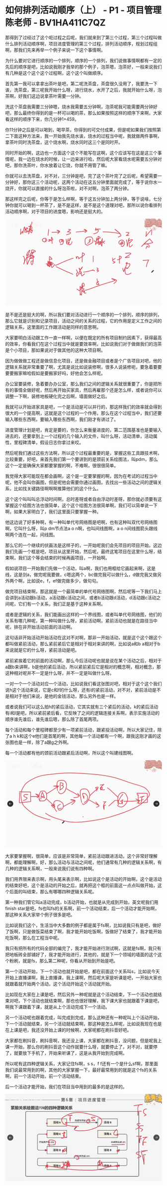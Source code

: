 # 如何排列活动顺序（上） - P1 - 项目管理陈老师 - BV1HA411C7QZ

那得到了过经过了这个呃过程之后呢，我们就来到了第三个过程，第三个过程叫做什么排列活动顺序啊，项目进度管理的第三个过程，排列活动顺序，规划过程组啊，那我们先来再举一个例子来说一下这个事情啊。

为什么要对它进行顺序的一个排列，顺序的一个排列，我们说做事情啊都有一定的先后的顺序是吧，比如说我刚才我举的那个例子，泡茶嗯，泡茶好，一般来说我们有几种是这个这个这个过程啊，这个这个叫做顺序。

首先第一我可以拿拿出茶叶是吧，第二呢洗茶盘，茶盘很久没用了，我要洗一下诶，洗茶盘，第三呢我开始什么呀，进行烧水，水开了之后，我就开始什么呀，泡茶啊，好我们这边说拿茶叶需要一分钟。

洗这个茶盘我需要三分钟嗯，烧水我需要五分钟啊，泡茶呢我可能需要两分钟好吧，那么最终你得到的是一杯可以喝的茶，那么如果按照这样的顺序下来啊，大家看这样的顺序下来，你几分钟1+459。

你11分钟之后是可以喝到，喝早茶，你得到的可交付成果，但是呢如果我们按照第二下面这种方法来，我一开始我先烧水诶，烧水的过程当中呢，我就做两件事啊，拿茶叶同时洗茶盘，这个烧水啊，烧水同时这三个是同时开。

同时开始的啊，这边也一方面这个这个不能写在这啊，这个应该写在这是这三个事情呢，我一边在烧水的时候，让一边来进行哈，然后呢大家看烧水呢需要五分钟对吧，那你洗茶叶，你水放着让它烧，你就不用管了嘛。

你就可以去洗茶盘，对不对，三分钟是吧，完了这个茶叶完了之后呢，希望需要一分钟好，那你这三个活动呢，这两个活动在这五分钟里面就完成了，等于说你水一烧开，你就可以直接的什么呀泡茶啦，对不对啊，泡茶了两分钟。

那这样完之后呢，你等于是怎么样啊，等于这五分钟加上两分钟，等于说啥，七分钟你就可以喝到一杯茶了，是不是这样，是不是这个道理对吧，那所以说你看排列活动顺序啊，对于项目的进度嗯，影响还是挺大的。



![](img/0af386fa9fa452717fe5723f9c26b470_1.png)

是不是还是挺大的啊，所以我们要对活动进行一个顺序的一个排列，顺序的排列，那么它就是识别和记录项目，活动之间的关系的过程，它的作用是定义工作之间的逻辑关系，这里面的工作跟活动是同样的意思啊。

大家要明白活动跟工作一直一样啊，以便在既定的所有项目制约因素下，获得最高的效率，你看我们在这个过程当中就是要效率啊，比如说我们对于做做我们的泡茶是个小项目，那如果说对于做其他的这种大项目啊。

因为做做做工程还是做信息化项目，还是做金融项目或者是个广告项目对吧，他的逻辑关系就非常重要了啊，尤其是说比如说装修啊，很多人说装修呃，要急着要要要要搬家嘛哈假如是要搬家好吗，好他会怎么样呢。

办公室要装修，急着要办办公室，那么我们之间的逻辑关系就很重要了，你是把所有的事情全做好呢，然后再开始买家具，然后再雇那个还是怎么样，或者说你可以调整一下啊，装修地板硬化完之后啊，墙面做好之后。

我就可以开始进家具是吧，一个是活动是可以并行的，那这样我们的效率就会得到很大的一个提高啊，这就是这个过程的一个作用，那么在这个过程当中，我们还要输入哪些东西啊，要输入哪些东西啊，我们刚才有讲过了。

进度管理计划是吧，肯定是要的，你怎么来衡量进度的，第二范围基准也是要输入进去的，还要拿到上一个过程的几个输入的文件，叫什么呀，活动清单，活动属性，里程碑清单，假设日志你拿过来哎。

然后呢我们通过这些方法啊，所以这个过程最重要的是，掌握这些工具跟技术啊，比较重要，好吧，来首先我们第一个要讲到的是颈前关系绘图法，叫pdm，那么这个一定是确保大家都要掌握的啊，不难啊，很很很简单。

我觉得大家可能现在都会画啊，这个是一定要掌握的啊，因为在考试的过程当中呢，他不会叫你画图，但是呢他会需要你通过画图，去找出一些活动之间的逻辑关系，比如找关键路径啊啊啊推算他们的这个什么。

这个这个叫叫叫总浮动时间啊，总时差呀或者自由浮动时差呀，那你就必须要有这掌握这个绘图方法也很简单，这个这个绘图方法很简单啊，我们可以简单说一下啊，如果大家明白了，我们这里面只要掌握一种。

他这边说了好多种啊，有一种叫单代号网络图是吧啊，也有这种叫双代号网络图啊，它叫什么呀，叫p dm节点法a o n啊，也叫间线图啊，a o n间线图箭头跟线啊两个连在一起，间线图。

那么它的一个继续的伏画法是这样子的，一开始呢我们会先项目的项目开始，这边我们先画一个框是吧，项目从这里开始，然后呢，最终这笔项目在这里什么呀，结束啊，我们这个等会结束的时候再画项目，一开始啊。

假如说项目一开始我们先做一个活动，叫a啊，我们也用框给它画起来啊，这是线，这是剑a，做完呢我要做，c嗯这两个，bc做完我可以做什么，d做完我又做另外两个啊，比如说e，f，ef做完做多少，做句句。

做完项目结束啊，那这就是一个最简单的单代号网络图啊，然后呢等一下我们马上会讲到a活动跟b活动，a活动跟c活动之间，或者b活动跟d活动，d活动跟c活动之间呢，它们有一个关系，我们正是基于这种关系啊。

或者是逻辑的关系，我们能画出这样的一个界线图，或者叫单代号网络图，他们的关系有哪几种呢，第一种叫做什么呀，紧前活动啊，紧前活动也就是在路径当中呢，排在非开始活动前面的活动啊。

这句话非开始活动开始活动在这对不对啊，那非一开始活动，就是这个这个跟这个都叫做紧前活动，那么紧前紧后它是相对于相对来讲的啊，比如说a和b a相对于b来说就是它的什么呀，紧前活动是吧。

紧前紧挨着它的前面的活动啊，那么今后活动呢也就是说在某个活动之后，相对于a跟b来讲啊，b是他的紧后活动，所以紧前紧后它是相对的概念啊，相对概念，那这种相对呢并不一定是什么呀，并不一定是叫做什么呀。

一对一个一个活动对应一个活动，比如说我们看这张图对吧，相对于这个这个我们说h这个活动来说，它是c和f的什么呀，还有i的紧前活动，对不对，紧前活动是不是相对于他们来说，是他的金钱活动，那么另外也是一样。

或者说我们可以这么拍h的紧后活动，它其实就有三个紧后的活动，k的紧后活动有i和l是吧，所以紧前紧后看，它反映了之间的逻辑连接关系啊，表示实施活动的顺序谁先谁后，谁先谁后嗯，那么除了首尾两项。

每个活动和每个里程碑都至少有一项紧前活动，跟紧投活动啊，所以大家记住，除了a h k和这个e他们是首尾的啊，其他每一个活动都有一个啊，跟我这刚才画的这张图也是一样，除了a跟g之外啊。

每一个活动都有他的颈前活动跟紧后活动啊，所以这个叫建线图啊。

![](img/0af386fa9fa452717fe5723f9c26b470_3.png)

大家要掌握啊，很简单，应该是非常简单，紧前活动跟进活动，这个非常好理解啊，都能理解啊，好，那么活动与活动之间呢，他们通常有几种的逻辑关系啊，有几种的逻辑关系啊，一般来说我们说有四种啊。

我们用界限来表示啊，用头尾来表示啊，比如说这个是活动的开始啊，这个是活动的结束好吧，这个是活动的开始之后，就再把这个框的前面这一点点叫做开始，这个后面的叫结束，那么有哪哪四种逻辑关系呢。

第一种我们管它叫a活动完成，b活动开始，也就是从完成到开始，英文呢我们用finish star是吧，fs也叫fs的关系啊，前一个活动结束，后一个活动才能开始啊，那这种关系大家举个例子很多是吧。

比如说我们这个，生活当中大多数的例子都是属于fs啊，比如说我只有是吧，做好了饭啊，只是做饭菜结束了啊，我才能开始吃饭啊，饭做好了结束了，我才能开始吃饭啊，那么在工程当中呢。

我只有把所有的代码全部的编完了，我才能开始进行测试啊，这就是fs啊，我只有把地板砖全部铺好了，我才能开始进行，其他的，就是下一个领域的墙面的这个这个粉刷，就是fs，那么第二种呢，你看从开始到开始是吧。

第一个活动开始，下一个活动也就开始是吧，都在前面这个关系叫s，比如说今天开始上直播课啊，我上直播课，我上课啊，然后呢大家是听课是吧，一开始大家也就跟着就开始两个活动，这个活动开始这个活动就开始。

比如现在大家在上课是吧，然后另外一种呢就是这个活动结束，下一个活动也就结束对吧，下个活动也就结束啊，那也也很好理解，我下课大家也就跟着下课是吧，啊我下课跟着下课，就是从上个活动完成下一个活动。

另一个活动呢也跟着完成，叫完成到完成，那么这种还有一种呢叫上个活动开始，下一个活动就结束，另一个活动就结束啊，那这种是怎么样呢，比如说我现在也是在上课是吧，我还没开始上课的时候啊，大家呢都在刷抖音好吧。

大家都在刷抖音，刷抖音啊，我还没上课，大家都在刷抖音，没问题，但是呢我上课一开始，那么你的刷抖音这个动作就要什么呀，就要停止了，对不对，就要停了，就要放下手机了，开始来听课了，这是从我开始到完成啊。

所以呢有这四种逻辑关系，大家记住fs啊，s s，f f还有一个是什么sf啊，那里面我们说最常用到的啊，其他的大家掌握一下，最好最常用到的就是这个fs的关系啊，前一个活动开始，前一个活动结束。

后一个活动才能开始，我们在项目当中用到的最多的是这样的。

![](img/0af386fa9fa452717fe5723f9c26b470_5.png)